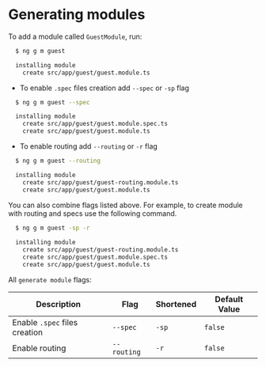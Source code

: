 # Generating modules

To add a module called `GuestModule`, run:

```bash
  $ ng g m guest

  installing module
    create src/app/guest/guest.module.ts
```

- To enable `.spec` files creation add `--spec` or `-sp` flag

```bash
  $ ng g m guest --spec

  installing module
    create src/app/guest/guest.module.spec.ts
    create src/app/guest/guest.module.ts
```

- To enable routing add `--routing` or `-r` flag

```bash
  $ ng g m guest --routing

  installing module
    create src/app/guest/guest-routing.module.ts
    create src/app/guest/guest.module.ts
```

You can also combine flags listed above. For example, to create module with routing and specs use the following command.

```bash
  $ ng g m guest -sp -r
  
  installing module
    create src/app/guest/guest-routing.module.ts
    create src/app/guest/guest.module.spec.ts
    create src/app/guest/guest.module.ts
```

All `generate module` flags:

Description                     | Flag                                    | Shortened     | Default Value
---                             | ---                                     | ---           | ---
Enable `.spec` files creation   | `--spec`                                |`-sp`          | `false`
Enable routing                  | `--routing`                             |`-r`           | `false`
